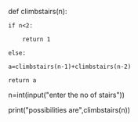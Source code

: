 def climbstairs(n):

    if n<2:
    
        return 1
    
    else:
    
    a=climbstairs(n-1)+climbstairs(n-2)
    
    return a

n=int(input("enter the no of stairs"))

print("possibilities are",climbstairs(n))

